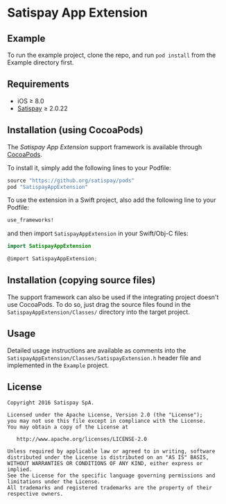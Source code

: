 # Satispay App Extension

## Example

To run the example project, clone the repo, and run `pod install` from the Example directory first.

## Requirements

- iOS ≥ 8.0
- [Satispay](https://itunes.apple.com/it/app/satispay/id790287076?mt=8) ≥ 2.0.22

## Installation (using CocoaPods)

The *Satispay App Extension* support framework is available through [CocoaPods](http://cocoapods.org).

To install
it, simply add the following lines to your Podfile:

```ruby
source "https://github.org/satispay/pods"
pod "SatispayAppExtension"
```

To use the extension in a Swift project, also add the following line to your Podfile:

```ruby
use_frameworks!
```

and then import `SatispayAppExtension` in your Swift/Obj-C files:

```swift
import SatispayAppExtension
```

```objectivec
@import SatispayAppExtension;
```

## Installation (copying source files)

The support framework can also be used if the integrating project doesn't use CocoaPods.
To do so, just drag the source files found in the `SatispayAppExtension/Classes/` directory into the target project.

## Usage

Detailed usage instructions are available as comments into the `SatispayAppExtension/Classes/SatispayExtension.h` header file and implemented in the `Example` project.

## License

    Copyright 2016 Satispay SpA.

    Licensed under the Apache License, Version 2.0 (the "License");
    you may not use this file except in compliance with the License.
    You may obtain a copy of the License at

       http://www.apache.org/licenses/LICENSE-2.0

    Unless required by applicable law or agreed to in writing, software
    distributed under the License is distributed on an "AS IS" BASIS,
    WITHOUT WARRANTIES OR CONDITIONS OF ANY KIND, either express or implied.
    See the License for the specific language governing permissions and
    limitations under the License.
    All trademarks and registered trademarks are the property of their respective owners.
